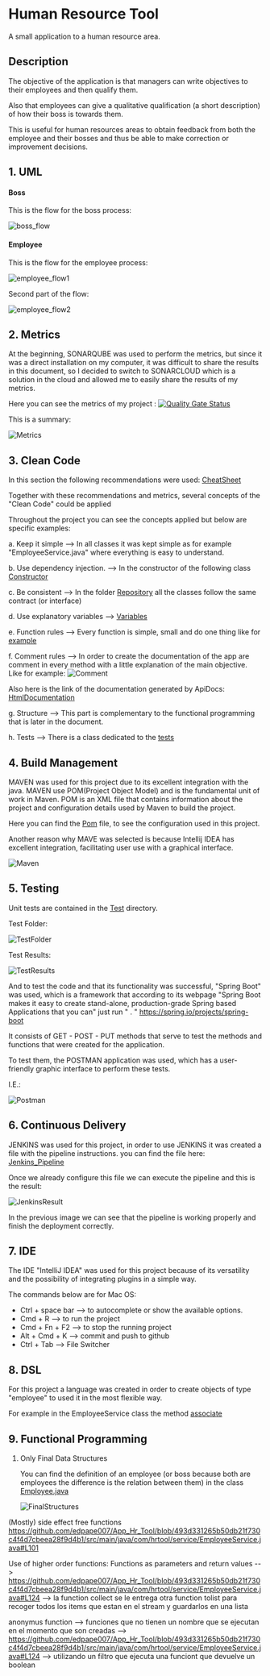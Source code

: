 # Human Resource Tool

A small application to a human resource area.

## Description 

The objective of the application is that managers can write objectives to their employees and then qualify them.

Also that employees can give a qualitative qualification (a short description) of how their boss is towards them.

This is useful for human resources areas to obtain feedback from both the employee and their bosses and thus be able to make correction or improvement decisions.

## 1. UML

#### Boss

This is the flow for the boss process:

![boss_flow](Documents/img/uml1.png)

#### Employee

This is the flow for the employee process:

![employee_flow1](Documents/img/uml2.png)

Second part of the flow:

![employee_flow2](Documents/img/uml3.png)

## 2. Metrics

At the beginning, SONARQUBE was used to perform the metrics, but since it was a direct installation on my computer, it was difficult to share the results in this document, so I decided to switch to SONARCLOUD which is a solution in the cloud and allowed me to easily share the results of my metrics.

Here you can see the metrics of my project : [![Quality Gate Status](https://sonarcloud.io/api/project_badges/measure?project=edpape007_App_Hr_Tool&metric=alert_status)](https://sonarcloud.io/dashboard?id=edpape007_App_Hr_Tool)

This is a summary:


![Metrics](Documents/img/Metrics.png)


## 3. Clean Code

In this section the following recommendations were used: [CheatSheet](Documents/CleanCode_CheatSheet.rst) 

Together with these recommendations and metrics, several concepts of the "Clean Code" could be applied

Throughout the project you can see the concepts applied but below are specific examples:

  a. Keep it simple --> In all classes it was kept simple as for example "EmployeeService.java" where everything is easy to                           understand. 
 
  b. Use dependency injection. --> In the constructor of the following class [Constructor](      https://github.com/edpape007/App_Hr_Tool/blob/a76c1de89dd7336d26f0149b1a0ef637121943a3/src/main/java/com/hrtool/service/EmployeeService.java#L32)

  c. Be consistent --> In the folder [Repository](src/main/java/com/hrtool/repository/) all the classes follow the same                              contract (or interface)

  d. Use explanatory variables --> [Variables]( https://github.com/edpape007/App_Hr_Tool/blob/a76c1de89dd7336d26f0149b1a0ef637121943a3/src/main/java/com/hrtool/service/EmployeeService.java#L68)

  e. Function rules --> Every function is simple, small and do one thing like for [example]( https://github.com/edpape007/App_Hr_Tool/blob/a76c1de89dd7336d26f0149b1a0ef637121943a3/src/main/java/com/hrtool/service/EmployeeService.java#L55)

  f. Comment rules --> In order to create the documentation of the app are comment in every method with a little explanation                          of the main objective. Like for example: ![Comment](Documents/img/Comment.png)
  
   Also here is the link of the documentation generated by ApiDocs: [HtmlDocumentation](Documents/apidocs/index.html)


  g. Structure --> This part is complementary to the functional programming that is later in the document.


  h. Tests --> There is a class dedicated to the [tests](src/test/java/com/hrtool/service/EmployeeServiceTest.java)


## 4. Build Management

MAVEN was used for this project due to its excellent integration with the java. MAVEN use POM(Project Object Model) and is the fundamental unit of work in Maven. POM is an XML file that contains information about the project and configuration details used by Maven to build the project.

Here you can find the [Pom](pom.xml) file, to see the configuration used in this project.

Another reason why MAVE was selected is because Intellij IDEA has excellent integration, facilitating user use with a graphical interface.

![Maven](Documents/img/Maven.png)

## 5. Testing

Unit tests are contained in the [Test](src/test/java/com/hrtool) directory.

Test Folder:

![TestFolder](Documents/img/Test_Folder.png)

Test Results:

![TestResults](Documents/img/Test_Result.png)

And to test the code and that its functionality was successful, "Spring Boot" was used, which is a framework that according to its webpage "Spring Boot makes it easy to create stand-alone, production-grade Spring based Applications that you can" just run " . " https://spring.io/projects/spring-boot

It consists of GET - POST - PUT methods that serve to test the methods and functions that were created for the application.

To test them, the POSTMAN application was used, which has a user-friendly graphic interface to perform these tests.

I.E.: 

![Postman](Documents/img/Postman.png)


## 6. Continuous Delivery

JENKINS was used for this project, in order to use JENKINS it was created a file with the pipeline instructions. you can find the file here: [Jenkins_Pipeline](Jenkinsfile)  

Once we already configure this file we can execute the pipeline and this is the result: 

![JenkinsResult](Documents/img/Jenkins.png)

In the previous image we can see that the pipeline is working properly and finish the deployment correctly.

## 7. IDE

The IDE "IntelliJ IDEA" was used for this project because of its versatility and the possibility of integrating plugins in a simple way.

The commands below are for Mac OS:

  - Ctrl + space bar --> to autocomplete or show the available options.
  - Cmd + R --> to run the project
  - Cmd + Fn + F2 --> to stop the running project
  - Alt + Cmd + K --> commit and push to github 
  - Ctrl + Tab --> File Switcher

## 8. DSL

For this project a language was created in order to create objects of type "employee" to used it in the most flexible way.

For example in the EmployeeService class the method [associate](https://github.com/edpape007/App_Hr_Tool/blob/b5f0049518f84d812971a73cd33840c97c84ff39/src/main/java/com/hrtool/service/EmployeeService.java#L68) 


## 9. Functional Programming 

1. Only Final Data Structures
   
   You can find the definition of an employee (or boss because both are employees the difference is the relation between them)    in the class [Employee.java](src/main/java/com/hrtool/model/Employee.java)
   
   ![FinalStructures](Documents/img/FinalStructures.png)


(Mostly) side effect free functions https://github.com/edpape007/App_Hr_Tool/blob/493d331265b50db21f730c4f4d7cbeea28f9d4b1/src/main/java/com/hrtool/service/EmployeeService.java#L101

Use of higher order functions: Functions as parameters and return values --> https://github.com/edpape007/App_Hr_Tool/blob/493d331265b50db21f730c4f4d7cbeea28f9d4b1/src/main/java/com/hrtool/service/EmployeeService.java#L124 --> la function collect se le entrega otra function tolist para recoger todos los items que estan en el stream y guardarlos en una lista 

anonymus function --> funciones que no tienen un nombre que se ejecutan en el momento que son creadas --> https://github.com/edpape007/App_Hr_Tool/blob/493d331265b50db21f730c4f4d7cbeea28f9d4b1/src/main/java/com/hrtool/service/EmployeeService.java#L124 --> utilizando un filtro que ejecuta una funciont que devuelve un boolean 

